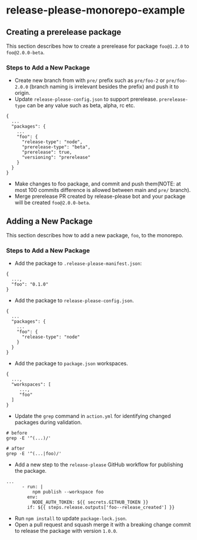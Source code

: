 # release-please-monorepo-example

## Creating a prerelease package

This section describes how to create a prerelease for package `foo@1.2.0` to `foo@2.0.0-beta`.

### Steps to Add a New Package

- Create new branch from with `pre/` prefix such as `pre/foo-2` or `pre/foo-2.0.0` (branch naming is irrelevant besides the prefix) and push it to origin.
- Update `release-please-config.json` to support prerelease. `prerelease-type` can be any value such as beta, alpha, rc etc.

```
{
  ...
  "packages": {
    ...
    "foo": {
      "release-type": "node",
      "prerelease-type": "beta",
      "prerelease": true,
      "versioning": "prerelease"
    }
  }
}
```
- Make changes to foo package, and commit and push them(NOTE: at most 100 commits difference is allowed between main and `pre/` branch).
- Merge prerelease PR created by release-please bot and your package will be created `foo@2.0.0-beta`.

## Adding a New Package

This section describes how to add a new package, `foo`, to the monorepo.

### Steps to Add a New Package

- Add the package to `.release-please-manifest.json`:

```
{
  ...,
  "foo": "0.1.0"
}
```

- Add the package to `release-please-config.json`.

```
{
  ...
  "packages": {
    ...
    "foo": {
      "release-type": "node"
    }
  }
}
```

- Add the package to `package.json` workspaces.

```
{
  ...,
  "workspaces": [
     ...,
     "foo"
  ]
}
```

- Update the `grep` command in `action.yml` for identifying changed packages during validation.

```
# before
grep -E '^(...)/'

# after
grep -E '^(...|foo)/'
```

- Add a new step to the `release-please` GitHub workflow for publishing the package.

```
...
      - run: |
          npm publish --workspace foo
        env:
          NODE_AUTH_TOKEN: ${{ secrets.GITHUB_TOKEN }}
        if: ${{ steps.release.outputs['foo--release_created'] }}
```

- Run `npm install` to update `package-lock.json`.
- Open a pull request and squash merge it with a breaking change commit to release the package with version `1.0.0`.
